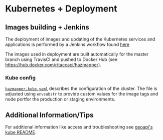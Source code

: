 # Kubernetes + Deployment

## Images building + Jenkins

The deployment of images and updating of the Kubernetes services and applications is performed by a Jenkins
workflow found [here](https://jenkins01.tacc.utexas.edu/view/Hazmapper+Geoapi/.)

The images used in deployment are built automatically for the master branch using TravisCI and 
pushed to Docker Hub (see https://hub.docker.com/r/taccaci/hazmapper).

### Kube config

[`hazmapper.kube.yaml`](hazmapper.kube.yaml) describes the configuration of the cluster. The file is adjusted using `envsubstr` to provide
custom values for the image tags and node portfor the production or staging environments.

## Additional Information/Tips

For additional information like access and troubleshooting see [geoapi's kube README](https://github.com/TACC-Cloud/geoapi/tree/master/kube/README.md).
